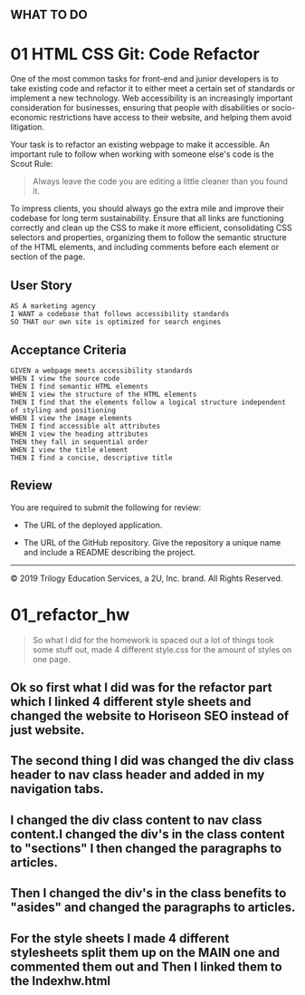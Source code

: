 ## WHAT TO DO

# 01 HTML CSS Git: Code Refactor

One of the most common tasks for front-end and junior developers is to take existing code and refactor it to either meet a certain set of standards or implement a new technology. Web accessibility is an increasingly important consideration for businesses, ensuring that people with disabilities or socio-economic restrictions have access to their website, and helping them avoid litigation.

Your task is to refactor an existing webpage to make it accessible. An important rule to follow when working with someone else's code is the Scout Rule:

> Always leave the code you are editing a little cleaner than you found it.

To impress clients, you should always go the extra mile and improve their codebase for long term sustainability. Ensure that all links are functioning correctly and clean up the CSS to make it more efficient, consolidating CSS selectors and properties, organizing them to follow the semantic structure of the HTML elements, and including comments before each element or section of the page.

## User Story

```
AS A marketing agency
I WANT a codebase that follows accessibility standards
SO THAT our own site is optimized for search engines
```

## Acceptance Criteria

```
GIVEN a webpage meets accessibility standards
WHEN I view the source code
THEN I find semantic HTML elements
WHEN I view the structure of the HTML elements
THEN I find that the elements follow a logical structure independent of styling and positioning
WHEN I view the image elements
THEN I find accessible alt attributes
WHEN I view the heading attributes
THEN they fall in sequential order
WHEN I view the title element
THEN I find a concise, descriptive title
```

## Review

You are required to submit the following for review:

* The URL of the deployed application.

* The URL of the GitHub repository. Give the repository a unique name and include a README describing the project.

- - -
© 2019 Trilogy Education Services, a 2U, Inc. brand. All Rights Reserved.


# 01_refactor_hw

> So what I did for the homework is spaced out a lot of things took some stuff out, made 4 different style.css for the amount of styles on one page. 
## Ok so first what I did was for the refactor part which I linked 4 different style sheets and changed the website to Horiseon SEO instead of just website. 
## The second thing I did was changed the div class header to nav class header and added in my navigation tabs.
## I changed the div class content to nav class content.I changed the div's in the class content to "sections" I then changed the paragraphs to articles. 
## Then I changed the div's in the class benefits to "asides" and changed the paragraphs to articles.
## For the style sheets I made 4 different stylesheets split them up on the MAIN one and commented them out and Then I linked them to the Indexhw.html